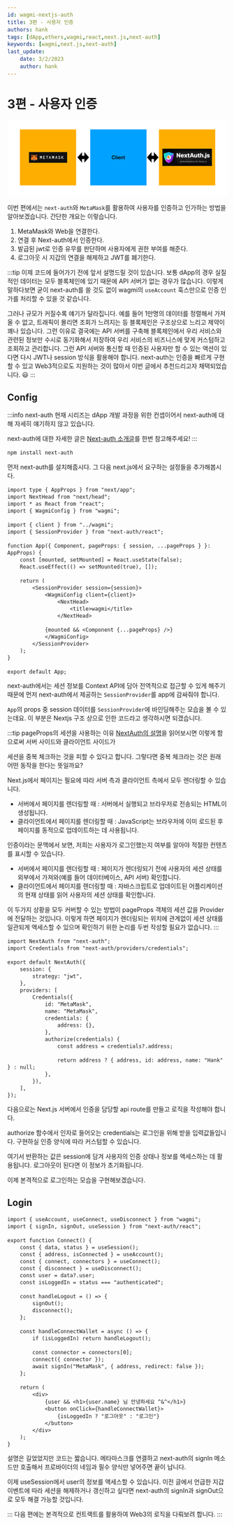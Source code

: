 ```yaml
---
id: wagmi-nextjs-auth
title: 3편 - 사용자 인증
authors: hank
tags: [dApp,ethers,wagmi,react,next.js,next-auth]
keywords: [wagmi,next.js,next-auth]
last_update:
    date: 3/2/2023
    author: hank
---
```


# 3편 - 사용자 인증
![img_2.png](img_2.png)

이번 편에서는 `next-auth`와 `MetaMask`를 활용하여 사용자를 인증하고 인가하는 방법을 알아보겠습니다.
간단한 개요는 이렇습니다.

1. MetaMask와 Web을 연결한다.
2. 연결 후 Next-auth에서 인증한다.
3. 발급된 jwt로 인증 유무를 판단하며 사용자에게 권한 부여를 해준다.
4. 로그아웃 시 지갑의 연결을 해제하고 JWT를 폐기한다.

:::tip
이제 코드에 들어가기 전에 앞서 설명드릴 것이 있습니다. 보통 dApp의 경우 실질적인 데이터는 모두 블록체인에 있기 때문에 API 서버가 없는 경우가 많습니다.
이렇게 말하다보면 굳이 next-auth를 쓸 것도 없이 wagmi의 `useAccount` 훅스만으로 인증 인가를 처리할 수 있을 것 같습니다.

그러나 규모가 커질수록 얘기가 달라집니다. 예를 들어 1만명의 데이터를 정렬해서 가져올 수 없고, 트래픽이 몰리면 조회가 느려지는 등 블록체인은 구조상으로 느리고 제약이 꽤나 있습니다.
그런 이유로 결국에는 API 서버를 구축해 블록체인에서 우리 서비스와 관련된 정보만 수시로 동기화해서 저장하여 우리 서비스의 비즈니스에 맞게 커스텀하고 조회하고 관리합니다.
그런 API 서버와 통신할 때 인증된 사용자만 할 수 있는 액션이 있다면 다시 JWT나 session 방식을 활용해야 합니다. next-auth는 인증을 빠르게 구현할 수 있고 Web3적으로도 지원하는
것이 많아서 이번 글에서 추천드리고자 채택되었습니다. 😃
:::

## Config

:::info next-auth
현재 시리즈는 dApp 개발 과정을 위한 컨셉이어서 next-auth에 대해 자세히 얘기하지 않고 있습니다.

next-auth에 대한 자세한 글은 [Next-auth 소개글](/front/next-auth/next-auth-introduction)를 한번 참고해주세요!
:::

```bash
npm install next-auth
```
먼저 next-auth를 설치해줍시다. 그 다음 next.js에서 요구하는 설정들을 추가해봅시다.


```tsx title="_app.tsx"
import type { AppProps } from "next/app";
import NextHead from "next/head";
import * as React from "react";
import { WagmiConfig } from "wagmi";

import { client } from "../wagmi";
import { SessionProvider } from "next-auth/react";

function App({ Component, pageProps: { session, ...pageProps } }: AppProps) {
    const [mounted, setMounted] = React.useState(false);
    React.useEffect(() => setMounted(true), []);

    return (
        <SessionProvider session={session}>
            <WagmiConfig client={client}>
                <NextHead>
                    <title>wagmi</title>
                </NextHead>
    
            {mounted && <Component {...pageProps} />}
            </WagmiConfig>
        </SessionProvider>
    );
}

export default App;
```

next-auth에서는 세션 정보를 Context API에 담아 전역적으로 접근할 수 있게 해주기 때문에 먼저 next-auth에서 제공하는 `SessionProvider`를 app에 감싸줘야 합니다.

`App`의 props 중 session 데이터를 `SessionProvider`에 바인딩해주는 모습을 볼 수 있는데요. 이 부분은 Nextjs 구조 상으로 인한 코드라고 생각하시면 되겠습니다.

:::tip pageProps의 세션을 사용하는 이유
[NextAuth의 설명](https://next-auth.js.org/v3/getting-started/client#provider)을 읽어보시면 이렇게 함으로써 서버 사이드와 클라이언트 사이드가

세션을 중복 체크하는 것을 피할 수 있다고 합니다. 그렇다면 중복 체크라는 것은 원래 어떤 동작을 한다는 뜻일까요?

Next.js에서 페이지는 필요에 따라 서버 측과 클라이언트 측에서 모두 렌더링할 수 있습니다.
- 서버에서 페이지를 렌더링할 때 : 서버에서 실행되고 브라우저로 전송되는 HTML이 생성됩니다.
- 클라이언트에서 페이지를 렌더링할 때 : JavaScript는 브라우저에 이미 로드된 후 페이지를 동적으로 업데이트하는 데 사용됩니다.

인증이라는 문맥에서 보면, 저희는 사용자가 로그인했는지 여부를 알아야 적절한 컨텐츠를 표시할 수 있습니다.
- 서버에서 페이지를 렌더링할 때 : 페이지가 렌더링되기 전에 사용자의 세션 상태를 외부에서 가져와(예를 들어 데이터베이스, API 서버) 확인합니다.   
- 클라이언트에서 페이지를 렌더링할 때 : 자바스크립트로 업데이트된 어플리케이션의 현재 상태를 읽어 사용자의 세션 상태를 확인합니다.

이 두가지 상황을 모두 커버할 수 있는 방법이 pageProps 객체의 세션 값을 Provider에 전달하는 것입니다. 이렇게 하면 페이지가 렌더링되는 위치에 관계없이 세션 상태를 일관되게 액세스할 수 있으며
확인하기 위한 논리를 두번 작성할 필요가 없습니다.
:::

```tsx title="pages/api/auth/[...nextauth].ts"
import NextAuth from "next-auth";
import Credentials from "next-auth/providers/credentials";

export default NextAuth({
    session: {
        strategy: "jwt",
    },
    providers: [
        Credentials({
            id: "MetaMask",
            name: "MetaMask",
            credentials: {
                address: {},
            },
            authorize(credentials) {
                const address = credentials?.address;

                return address ? { address, id: address, name: "Hank" } : null;
            },
        }),
    ],
});
```

다음으로는 Next.js 서버에서 인증을 담당할 api route를 만들고 로직을 작성해야 합니다. 

authorize 함수에서 인자로 들어오는 credentials는 로그인을 위해 받을 입력값들입니다.
구현하실 인증 양식에 따라 커스텀할 수 있습니다.

여기서 반환하는 값은 session에 담겨 사용자의 인증 상태나 정보를 액세스하는 데 활용됩니다. 로그아웃이 된다면 이 정보가 초기화됩니다.

이제 본격적으로 로그인하는 모습을 구현해보겠습니다.

## Login 

```tsx
import { useAccount, useConnect, useDisconnect } from "wagmi";
import { signIn, signOut, useSession } from "next-auth/react";

export function Connect() {
    const { data, status } = useSession();
    const { address, isConnected } = useAccount();
    const { connect, connectors } = useConnect();
    const { disconnect } = useDisconnect();
    const user = data?.user;
    const isLoggedIn = status === "authenticated";

    const handleLogout = () => {
        signOut();
        disconnect();
    };

    const handleConnectWallet = async () => {
        if (isLoggedIn) return handleLogout();

        const connector = connectors[0];
        connect({ connector });
        await signIn("MetaMask", { address, redirect: false });
    };

    return (
        <div>
            {user && <h1>{user.name} 님 안녕하세요 ^&^</h1>}
            <button onClick={handleConnectWallet}>
                {isLoggedIn ? "로그아웃" : "로그인"}
            </button>
        </div>
    );
}
```

설명은 길었었지만 코드는 짧습니다. 메타마스크를 연결하고 next-auth의 signIn 메소드만 호출해서 프로바이더의 네임과 필수 양식만 넣어주면 끝이 납니다.

이제 useSession에서 user의 정보를 액세스할 수 있습니다. 이전 글에서 언급한 지갑 이벤트에 따라 세션을 해제하거나 갱신하고 싶다면 next-auth의 signIn과 signOut으로 모두 해결 가능할 것입니다.


:::
다음 편에는 본격적으로 컨트랙트를 활용하여 Web3의 로직을 다뤄보려 합니다.
:::